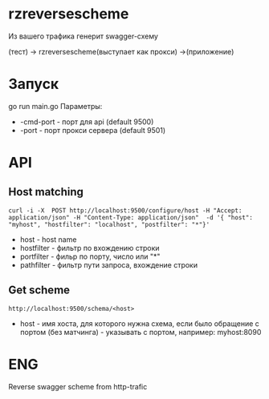 # rzreversescheme

Из вашего трафика генерит swagger-схему

(тест) -> rzreversescheme(выступает как прокси) ->(приложение)

# Запуск

go run main.go 
Параметры:
 * -cmd-port - порт для api (default 9500)
 * -port - порт прокси сервера (default 9501)


# API
## Host matching

`
curl -i -X  POST http://localhost:9500/configure/host -H "Accept: application/json" -H "Content-Type: application/json"  -d '{ "host": "myhost", "hostfilter": "localhost", "postfilter": "*"}'
`

 * host - host name
 * hostfilter - фильтр по вхождению строки
 * portfilter - фильр по порту, число или "*"
 * pathfilter - фильтр пути запроса, вхождение строки
 
 ## Get scheme
 
 `http://localhost:9500/schema/<host>`

 * host - имя хоста, для которого нужна схема, если было обращение с портом (без матчинга) - указывать с портом, например: myhost:8090

# ENG
Reverse swagger scheme from http-trafic


